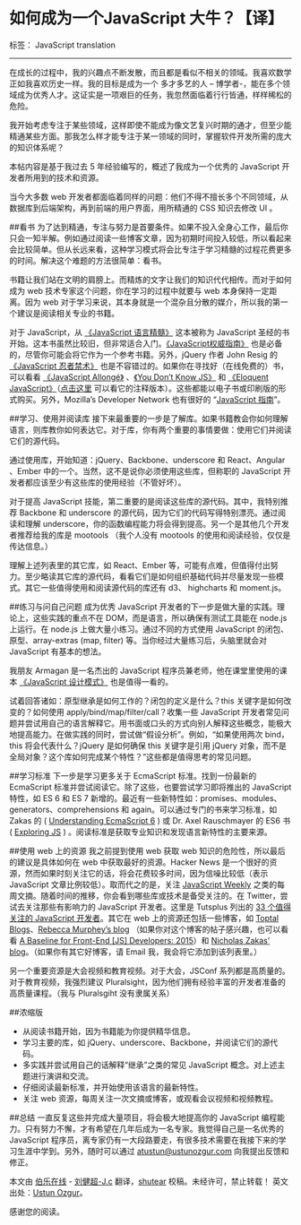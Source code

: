 # 如何成为一个JavaScript 大牛？【译】

标签： JavaScript translation

---

在成长的过程中，我的兴趣点不断发散，而且都是看似不相关的领域。我喜欢数学正如我喜欢历史一样。我的目标是成为一个 多才多艺的人 – 博学者-，能在多个领域成为优秀人才。这证实是一项艰巨的任务，我忽然面临着行行皆通，样样稀松的危险。

我开始考虑专注于某些领域，这样即使不能成为像文艺复兴时期的通才，但至少能精通某些方面。那我怎么样才能专注于某一领域的同时，掌握软件开发所需的庞大的知识体系呢？

本帖内容是基于我过去 5 年经验编写的，概述了我成为一个优秀的 JavaScript 开发者所用到的技术和资源。

当今大多数 web 开发者都面临着同样的问题：他们不得不擅长多个不同领域，从数据库到后端架构，再到前端的用户界面，用所精通的 CSS 知识去修改 UI 。

##看书
为了达到精通，专注与努力是首要条件。如果不投入全身心工作，最后你只会一知半解。例如通过阅读一些博客文章，因为初期时间投入较低，所以看起来会比较简单。但从长远来看，这种学习模式将会比专注于学习精髓的过程花费更多的时间。解决这个难题的方法很简单：看书。

书籍让我们站在文明的肩膀上。而精炼的文字让我们的知识代代相传。而对于如何成为 web 技术专家这个问题，你在学习的过程中就要与 web 本身保持一定距离。因为 web 对于学习来说，其本身就是一个混杂且分散的媒介，所以我的第一个建议是阅读相关专业的书籍。

对于 JavaScript，从 [《JavaScript 语言精髓》](http://shop.oreilly.com/product/9780596517748.do) 这本被称为 JavaScript 圣经的书开始。这本书虽然比较旧，但非常适合入门。[《JavaScript权威指南》](http://shop.oreilly.com/product/9780596805531.do) 也是必备的，尽管你可能会将它作为一个参考书籍。另外，jQuery 作者 John Resig 的 [《JavaScript 忍者禁术》](http://blog.ustunozgur.com/javascript/programming/books/videos/2015/06/17/www.manning.com/resig/) 也是不容错过的。如果你在寻找好（在线免费的）书，可以看看 [《JavaScript Allongé》](https://leanpub.com/javascript-allonge/) 、[《You Don’t Know JS》](https://github.com/getify/You-Dont-Know-JS) 和 [《Eloquent JavaScript》](http://eloquentjavascript.net/)（[点击这里](https://watchandcode.com/courses/eloquent-javascript-the-annotated-version) 可以看它的注释版本）。这些都能以电子书或印刷版的形式购买。另外，Mozilla’s Developer Network 也有很好的 “[JavaScript 指南](https://developer.mozilla.org/en-US/docs/Web/JavaScript/Guide)”。

##学习、使用并阅读库
接下来最重要的一步是了解库。如果书籍教会你如何理解语言，则库教你如何表达它。对于库，你有两个重要的事情要做：使用它们并阅读它们的源代码。

通过使用库，开始知道：jQuery、Backbone、underscore 和 React、Angular 、Ember 中的一个。当然，这不是说你必须使用这些库，但称职的 JavaScript 开发者都应该至少有这些库的使用经验（不管好坏）。

对于提高 JavaScript 技能，第二重要的是阅读这些库的源代码。其中，我特别推荐 Backbone 和 underscore 的源代码，因为它们的代码写得特别漂亮。通过阅读和理解 underscore，你的函数编程能力将会得到提高。另一个是其他几个开发者推荐给我的库是 mootools （我个人没有 mootools 的使用和阅读经验，仅仅是传达信息。）

理解上述列表里的其它库，如 React、Ember 等，可能有点难，但值得付出努力。至少略读其它库的源代码，看看它们是如何组织基础代码并尽量发现一些模式。其它一些值得使用和阅读源代码的库还有 d3、 highcharts 和 moment.js。

##练习与问自己问题
成为优秀 JavaScript 开发者的下一步是做大量的实践。理论上，这些实践的重点不在 DOM，而是语言，所以确保有测试工具能在 node.js 上运行。在 node.js 上做大量小练习。通过不同的方式使用 JavaScript 的闭包、原型、array-extras (map, filter) 等。当你经过大量练习后，头脑里就会对 JavaScript 有基本的想法。

我朋友 Armagan 是一名杰出的 JavaScript 程序员兼老师，他在课堂里使用的课本 [《JavaScript 设计模式》](http://www.apress.com/9781590599082) 也是值得一看的。

试着回答诸如：原型继承是如何工作的？闭包的定义是什么？this 关键字是如何改变的？如何使用 apply/bind/map/filter/call？收集一些 JavaScript 开发者常见问题并尝试用自己的语言解释它。用书面或口头的方式向别人解释这些概念，能极大地提高能力。在做实践的同时，尝试做“假设分析”。例如，“如果使用两次 bind，this 将会代表什么？jQuery 是如何确保 this 关键字是引用 jQuery 对象，而不是全局对象？这个库如何完成某个特性？”这些都是值得思考的常见问题。

##学习标准
下一步是学习更多关于 EcmaScript 标准。找到一份最新的 EcmaScript 标准并尝试阅读它。除了这些，也要尝试学习即将推出的 JavaScript 特性，如 ES 6 和 ES 7 新增的。最近有一些新特性如：promises、modules、generators、comprehensions 和 again。可以通过专门的书来学习标准，如 Zakas 的 ( [Understanding EcmaScript 6](https://leanpub.com/understandinges6) ) 或 Dr. Axel Rauschmayer 的 ES6 书 ( [Exploring JS](http://exploringjs.com/) ) 。阅读标准是获取专业知识和发现语言新特性的主要来源。

##使用 web 上的资源
我之前提到使用 web 获取 web 知识的危险性，所以最后的建议是具体如何在 web 中获取最好的资源。Hacker News 是一个很好的资源，然而如果时刻关注它的话，将会花费较多时间，因为信噪比较低（表示 JavaScript 文章比例较低）。取而代之的是，关注 [JavaScript Weekly](http://javascriptweekly.com/) 之类的每周文摘。随着时间的推移，你会看到哪些库或技术是备受关注的。在 Twitter，尝试去关注那些有影响力的 JavaScript 开发者。这里是 Tutsplus 列出的 [33 个值得关注的 JavaScript 开发者](http://code.tutsplus.com/articles/33-developers-you-must-subscribe-to-as-a-javascript-junkie--net-18151)。其它在 web 上的资源还包括一些博客，如 [Toptal Blogs](http://www.toptal.com/section/front-end)、[Rebecca Murphey’s blog](http://rmurphey.com/) （如果你对这个博客的帖子感兴趣，也可以看看 [A Baseline for Front-End [JS] Developers: 2015](http://rmurphey.com/blog/2015/03/23/a-baseline-for-front-end-developers-2015/)）和 [Nicholas Zakas’ blog](http://www.nczonline.net/)。（如果你有其它好博客，请 Email 我，我会将它添加到该列表里。）

另一个重要资源是大会视频和教育视频。对于大会，JSConf 系列都是高质量的。对于教育视频，我强烈建议 Pluralsight，因为他们拥有经验丰富的开发者准备的高质量课程。（我与 Pluralsgiht 没有隶属关系）

##浓缩版
- 从阅读书籍开始，因为书籍能为你提供精华信息。
- 学习主要的库，如 jQuery、underscore、Backbone，并阅读它们的源代码。
- 多实践并尝试用自己的话解释“继承”之类的常见 JavaScript 概念。对上述主题进行演讲和交流。
- 仔细阅读最新标准，并开始使用该语言的最新特性。
- 关注 web 资源，每周关注一次文摘或博客，或观看会议视频和视频教程。

##总结
一直反复这些并完成大量项目，将会极大地提高你的 JavaScript 编程能力。只有努力不懈，才有希望在几年后成为一名专家。我觉得自己是一名优秀的 JavaScript 程序员，离专家仍有一大段路要走，有很多技术需要在我接下来的学习生涯中学到。另外，随时可以通过 [atustun@ustunozgur.com]() 向我提出反馈和修正。

本文由 [伯乐在线](http://web.jobbole.com/) - [刘健超-J.c](http://www.jobbole.com/members/q574805242) 翻译，[shutear](http://www.jobbole.com/members/shutear) 校稿。未经许可，禁止转载！
英文出处：[Ustun Ozgur](http://blog.ustunozgur.com/javascript/programming/books/videos/2015/06/17/how_to_be_a_great_javascript_software_developer.html)。

感谢您的阅读。
